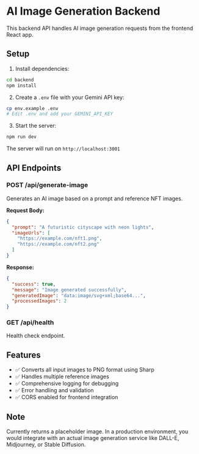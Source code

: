 # AI Image Generation Backend

This backend API handles AI image generation requests from the frontend React app.

## Setup

1. Install dependencies:
```bash
cd backend
npm install
```

2. Create a `.env` file with your Gemini API key:
```bash
cp env.example .env
# Edit .env and add your GEMINI_API_KEY
```

3. Start the server:
```bash
npm run dev
```

The server will run on `http://localhost:3001`

## API Endpoints

### POST /api/generate-image
Generates an AI image based on a prompt and reference NFT images.

**Request Body:**
```json
{
  "prompt": "A futuristic cityscape with neon lights",
  "imageUrls": [
    "https://example.com/nft1.png",
    "https://example.com/nft2.png"
  ]
}
```

**Response:**
```json
{
  "success": true,
  "message": "Image generated successfully",
  "generatedImage": "data:image/svg+xml;base64...",
  "processedImages": 2
}
```

### GET /api/health
Health check endpoint.

## Features

- ✅ Converts all input images to PNG format using Sharp
- ✅ Handles multiple reference images
- ✅ Comprehensive logging for debugging
- ✅ Error handling and validation
- ✅ CORS enabled for frontend integration

## Note

Currently returns a placeholder image. In a production environment, you would integrate with an actual image generation service like DALL-E, Midjourney, or Stable Diffusion.
